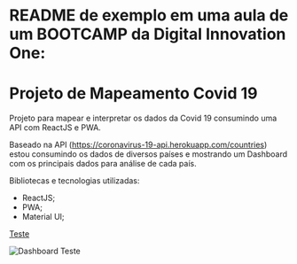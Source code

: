 # README de exemplo em uma aula de um BOOTCAMP da Digital Innovation One:
# Projeto de Mapeamento Covid 19

Projeto para mapear e interpretar os dados da Covid 19 consumindo uma API com ReactJS e PWA.

Baseado na API (https://coronavirus-19-api.herokuapp.com/countries) estou consumindo os dados de diversos países e mostrando um Dashboard com os principais dados para análise de cada país.

Bibliotecas e tecnologias utilizadas:
- ReactJS;
- PWA;
- Material UI;

[Teste](https://i.imgur.com/wY58dhf.png)

![Dashboard Teste](https://i.imgur.com/J4bXj8L.jpg)
